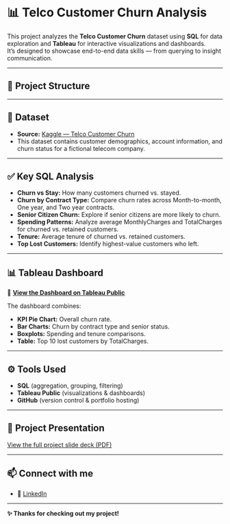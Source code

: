 # 📊 Telco Customer Churn Analysis

This project analyzes the **Telco Customer Churn** dataset using **SQL** for data exploration and **Tableau** for interactive visualizations and dashboards.  
It’s designed to showcase end-to-end data skills — from querying to insight communication.

---

## 📂 Project Structure

---

## 📌 Dataset

- **Source:** [Kaggle — Telco Customer Churn](https://www.kaggle.com/datasets/blastchar/telco-customer-churn)
- This dataset contains customer demographics, account information, and churn status for a fictional telecom company.

---

## ✅ Key SQL Analysis

- **Churn vs Stay:** How many customers churned vs. stayed.
- **Churn by Contract Type:** Compare churn rates across Month-to-month, One year, and Two year contracts.
- **Senior Citizen Churn:** Explore if senior citizens are more likely to churn.
- **Spending Patterns:** Analyze average MonthlyCharges and TotalCharges for churned vs. retained customers.
- **Tenure:** Average tenure of churned vs. retained customers.
- **Top Lost Customers:** Identify highest-value customers who left.

---

## 📊 Tableau Dashboard

🔗 [**View the Dashboard on Tableau Public**](https://public.tableau.com/app/profile/jay.rathwa/viz/Telco_Cus_Churn/Dashboard1?publish=yes)

The dashboard combines:
- **KPI Pie Chart:** Overall churn rate.
- **Bar Charts:** Churn by contract type and senior status.
- **Boxplots:** Spending and tenure comparisons.
- **Table:** Top 10 lost customers by TotalCharges.

---

## ⚙️ Tools Used

- **SQL** (aggregation, grouping, filtering)
- **Tableau Public** (visualizations & dashboards)
- **GitHub** (version control & portfolio hosting)

---

## 📄 Project Presentation

[View the full project slide deck (PDF)](./Telco_Customer_Churn_Analysis.pdf)


---

## 📫 Connect with me

- 💼 [LinkedIn](https://www.linkedin.com/in/rathwaj21)

---

**✨ Thanks for checking out my project!**
